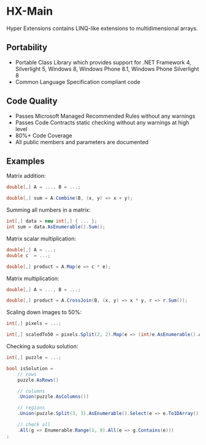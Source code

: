 # HX-Main
Hyper Extensions contains LINQ-like extensions to multidimensional arrays.

## Portability
 - Portable Class Library which provides support for .NET Framework 4, Silverlight 5, Windows 8, Windows Phone 8.1, Windows Phone Silverlight 8
 - Common Language Specification compliant code

## Code Quality
 - Passes Microsoft Managed Recommended Rules without any warnings
 - Passes Code Contracts static checking without any warnings at high level
 - 80%+ Code Coverage
 - All public members and parameters are documented

## Examples

Matrix addition:
```C#
double[,] A = ..., B = ...;

double[,] sum = A.Combine(B, (x, y) => x + y);
```

Summing all numbers in a matrix:
```C#
int[,] data = new int[,] { ... };
int sum = data.AsEnumerable().Sum();
```

Matrix scalar multiplication:
```C#
double[,] A = ...;
double c  = ...;

double[,] product = A.Map(e => c * e);
```

Matrix multiplication:
```C#
double[,] A = ..., B = ...;

double[,] product = A.CrossJoin(B, (x, y) => x * y, r => r.Sum());
```

Scaling down images to 50%:
```C#
int[,] pixels = ...;

int[,] scaledTo50 = pixels.Split(2, 2).Map(e => (int)e.AsEnumerable().Average());
```

Checking a sudoku solution:
```C#
int[,] puzzle = ...;

bool isSolution =
	// rows
	puzzle.AsRows()

	// columns
	.Union(puzzle.AsColumns())

	// regions
	.Union(puzzle.Split(3, 3).AsEnumerable().Select(e => e.To1DArray()))

	// check all
	.All(g => Enumerable.Range(1, 9).All(e => g.Contains(e)))
;
```
